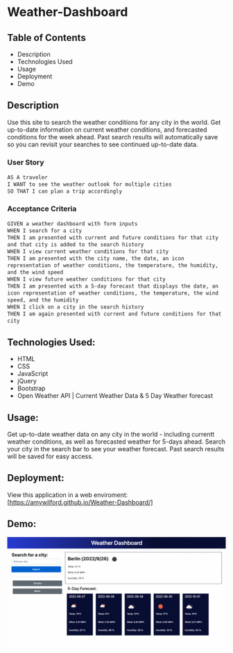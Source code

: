# Weather-Dashboard

## Table of Contents

- Description
- Technologies Used
- Usage
- Deployment
- Demo

## Description

Use this site to search the weather conditions for any city in the world. Get up-to-date information on current weather conditions, and forecasted conditions for the week ahead. Past search results will automatically save so you can revisit your searches to see continued up-to-date data.

### User Story

```
AS A traveler
I WANT to see the weather outlook for multiple cities
SO THAT I can plan a trip accordingly
```

### Acceptance Criteria

```
GIVEN a weather dashboard with form inputs
WHEN I search for a city
THEN I am presented with current and future conditions for that city and that city is added to the search history
WHEN I view current weather conditions for that city
THEN I am presented with the city name, the date, an icon representation of weather conditions, the temperature, the humidity, and the wind speed
WHEN I view future weather conditions for that city
THEN I am presented with a 5-day forecast that displays the date, an icon representation of weather conditions, the temperature, the wind speed, and the humidity
WHEN I click on a city in the search history
THEN I am again presented with current and future conditions for that city
```

## Technologies Used:

- HTML
- CSS
- JavaScript
- jQuery
- Bootstrap
- Open Weather API | Current Weather Data & 5 Day Weather forecast

## Usage:

Get up-to-date weather data on any city in the world - including currentt weather conditions, as well as forecasted weather for 5-days ahead. Search your city in the search bar to see your weather forecast. Past search results will be saved for easy access.

## Deployment:

View this application in a web enviroment: [https://amywilford.github.io/Weather-Dashboard/]

## Demo:

<img src="assets/images/Weather-Dashboard-Demo-Image.png" alt="image of deployed site">
